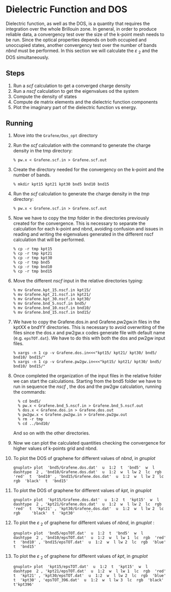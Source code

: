 # Dielectric Function and DOS

Dielectric function, as well as the DOS, is a quantity that requires the integration over the whole Brillouin zone. In general, in order to produce reliable data, a convergency test over the size of the k-point mesh needs to be run. Since the optical properties depends on both occupied and unoccupied states, another convergency test over the number of bands *nbnd* must be performed. In this section we will calculate the $\varepsilon$ <sub>2</sub> and the DOS simultaneously.

## Steps

 1. Run a *scf* calculation to get a converged charge density
 2. Run a *nscf* calculation to get the eigenvalues od the system
 3. Compute the density of states
 4. Compute de matrix elements and the dielectric function  components 
 5. Plot the imaginary part of the dielectric function vs energy.

## Running

 1. Move into the `Grafene/Dos_opt` directory
 2. Run the *scf* calculation with the command to generate the charge density in the tmp directory:
    ```
    % pw.x < Grafene.scf.in > Grafene.scf.out
    ```
 3. Create the directory needed for the convergency on the k-point and the number of bands.
    ```
    % mkdir kpt15 kpt21 kpt30 bnd5 bnd10 bnd15
    ``` 
 4. Run the *scf* calculation to generate the charge density in the *tmp* directory:
    ```
    % pw.x < Grafene.scf.in > Grafene.scf.out
    ```  
 5. Now we have to copy the *tmp* folder in the directories previously created for the convergence. This is necessary to separate the calculation for each k-point and nbnd, avoiding confusion and issues in reading and writing the eigenvalues generated in the different nscf calculation that will be performed.
    ```
    % cp -r tmp kpt15
    % cp -r tmp kpt21
    % cp -r tmp kpt30
    % cp -r tmp bnd5
    % cp -r tmp bnd10
    % cp -r tmp bnd15
    ```   
 6. Move the different *nscf* input in the relative directories typing:
    ```
    % mv Grafene.kpt_15.nscf.in kpt15/
    % mv Grafene.kpt_21.nscf.in kpt21/
    % mv Grafene.kpt_30.nscf.in kpt30/
    % mv Grafene.bnd_5.nscf.in bnd5/
    % mv Grafene.bnd_10.nscf.in bnd10/
    % mv Grafene.bnd_15.nscf.in bnd15/
    ```
 7. We have to copy the Grafene.dos.in and Grafene.pw2gw.in files in the kptXX e bndYY directories. This is necessary to avoid overwriting of the files since the dos.x and pw2gw.x codes generate file with default name (e.g. `epsTOT.dat`). We have to do this with both the dos and pw2gw input files.
    ```
    % xargs -n 1 cp -v Grafene.dos.in<<<"kpt15/ kpt21/ kpt30/ bnd5/ bnd10/ bnd15/"
    % xargs -n 1 cp -v Grafene.pw2gw.in<<<"kpt15/ kpt21/ kpt30/ bnd5/ bnd10/ bnd15/"
    ```
 
 8. Once completed the organization of the input files in the relative folder we can start the calculations. Starting from the bnd5 folder we have to run in sequence the *nscf* , the dos and the pw2gw calculation, running the commands:
    ```
      % cd bnd5/
      % pw.x < Grafene.bnd_5.nscf.in > Grafene.bnd_5.nscf.out
      % dos.x < Grafene.dos.in > Grafene.dos.out
      % pw2gw.x < Grafene.pw2gw.in > Grafene.pw2gw.out
      % rm -r tmp
      % cd ../bnd10/
    ```
    And so on with the other directories.
 9. Now we can plot the calculated quantities checking the convergence for higher values of k-points grid and nbnd.
 10. To plot the DOS of graphene for different values of *nbnd*,  in *gnuplot* 
     ```
     gnuplot> plot  'bnd5/Grafene.dos.dat'  u  1:2  t  'bnd5'  w  l  dashtype  2 , 'bnd10/Grafene.dos.dat'  u  1:2  w  l lw 2  lc  rgb  'red'  t  'bnd10' , 'bnd15/Grafene.dos.dat'  u  1:2  w  l lw 2  lc  rgb  'black'  t  'bnd15'
     ```
  
 11. To plot the DOS of graphene for different values of *kpt*,  in *gnuplot* 

     ```    
     gnuplot> plot  'kpt15/Grafene.dos.dat'  u  1:2  t  'kpt15'  w  l  dashtype  2 , 'kpt21/Grafene.dos.dat'  u  1:2  w  l lw 2  lc  rgb  'red'  t  'kpt21' , 'kpt30/Grafene.dos.dat'  u  1:2  w  l lw 2  lc  rgb     'black'  t  'kpt30'     ```
 12.  To plot the  $\varepsilon$ <sub>2</sub> of graphene for different values of *nbnd*,  in *gnuplot* :
         ```   
        gnuplot> plot  'bnd5/epsTOT.dat'  u  1:2  t  'bnd5'  w  l    dashtype  2 , 'bnd10/epsTOT.dat'  u  1:2  w  l lw 1  lc  rgb  'red'  t  'bnd10' , 'bnd15/epsTOT.dat'  u  1:2  w  l lw 2  lc  rgb  'blue'  t  'bnd15'
       ```  

 13. To plot the  $\varepsilon$ <sub>2</sub> of graphene for different values of *kpt*,  in *gnuplot*
     ```   
     gnuplot> plot  'kpt15/epsTOT.dat'  u  1:2  t  'kpt15'  w  l  dashtype  2 , 'kpt21/epsTOT.dat'  u  1:2  w  l lw 1  lc  rgb  'red'  t  'kpt21' , 'kpt30/epsTOT.dat'  u  1:2  w  l lw 2  lc  rgb  'blue'  t  'kpt30' , 'epsTOT_396.dat'  u  1:2  w  l lw 3  lc  rgb  'black'  t'kpt396'
      ```  
